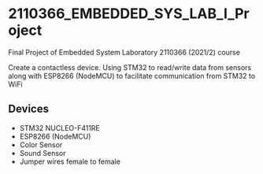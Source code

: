 # 2110366_EMBEDDED_SYS_LAB_I_Project
Final Project of Embedded System Laboratory 2110366 (2021/2) course

Create a contactless device. Using STM32 to read/write data from sensors along
with ESP8266 (NodeMCU) to facilitate communication from STM32 to WiFi

## Devices
- STM32 NUCLEO-F411RE
- ESP8266 (NodeMCU)
- Color Sensor
- Sound Sensor
- Jumper wires female to female
